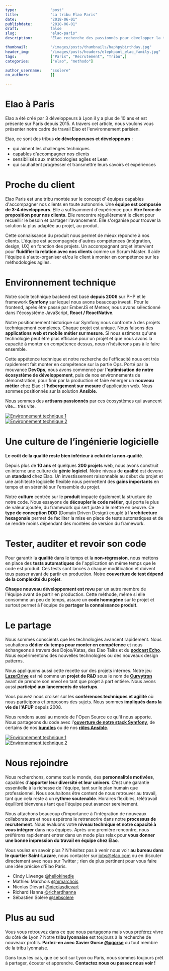 ```yaml
---
type:               "post"
title:              "La tribu Elao Paris"
date:               "2018-06-01"
publishdate:        "2018-06-01"
draft:              false
slug:               "elao-paris"
description:        "Elao recherche des passionnés pour développer la tribu parisienne. A travers cette présentation d'Elao à Paris, nous espérons vous donner de bonnes raisons de nous rejoindre."

thumbnail:          "/images/posts/thumbnails/haphpybirthday.jpg"
header_img:         "/images/posts/headers/elephpant_elao_family.jpg"
tags:               ["Paris", "Recrutement", "Tribu",]
categories:         ["elao", "methodo"]

author_username:    "ssolere"
co_authors:         []

---
```


# Elao à Paris

Elao a été créé par 3 développeurs à Lyon il y a plus de 10 ans et est présente sur Paris depuis 2015. A travers cet article, nous voulons vous présenter notre cadre de travail Elao et l'environnement parisien.

Elao, ce sont des tribus **de développeuses et développeurs** :

- qui aiment les challenges techniques
- capables d'accompagner nos clients
- sensibilisés aux méthodologies agiles et Lean
- qui souhaitent progresser et transmettre leurs savoirs et expériences

# Proche du client

Elao Paris est une tribu montée sur le concept d’ équipes capables d'accompagner nos clients en toute autonomie. Une **équipe est composée de 3-4 développeurs**. Elle a suffisamment d'expérience pour **être force de proposition pour nos clients**. Elle rencontre régulièrement le client pour recueillir le besoin et partager l'avancement. Elle s'organise pour trouver la solution la plus adaptée au projet, au produit.

Cette connaissance du produit nous permet de mieux répondre à nos clients. L'équipe est accompagnée d'autres compétences (intégration, design, UX) en fonction des projets. Un accompagnant projet intervient pour **fluidifier la relation avec nos clients** comme un Scrum Master. Il aide l'équipe à s'auto-organiser et/ou le client à monter en compétence sur les méthodologies agiles.

# Environnement technique

Notre socle technique backend est basé **depuis 2006** sur PHP et le framework **Symfony** sur lequel nous avons beaucoup investi. Pour le frontend, après être passé par EmberJS et Meteor, nous avons sélectionné dans l'écosystème JavaScript, **React / ReactNative**.

Notre positionnement historique sur Symfony nous confronte à des projets techniquement complexes. Chaque projet est unique. Nous faisons des **applications web et mobile métier sur mesure**. Si nous estimons qu'une technologie peut être plus efficace pour un projet et que nous avons la capacité à monter en compétence dessus, nous n'hésiterons pas à le faire ensemble.

Cette appétence technique et notre recherche de l'efficacité nous ont très rapidement fait monter en compétence sur la partie Ops. Porté par la mouvance **DevOps**, nous avons commencé par **l'optimisation de notre écosystème de développement**, puis de nos environnements de démonstration, pour finir par la production et faire émerger un **nouveau métier** chez Elao : **l'hébergement sur mesure** d'application web. Nous sommes positionnés sur la solution **Ansible**.

Nous sommes des **artisans passionnés** par ces écosystèmes qui avancent vite… très vite.

<div class=row>
    <div class="col-lg-6 col-md-6 col-sm-6 col-xs-6">
        <a href="/images/posts/2016/tech-environment-1.jpg">
            <img alt="Environnement technique 1" src="/images/posts/2016/tech-environment-1.jpg" />
        </a>
    </div>
    <div class="col-lg-6 col-md-6 col-sm-6 col-xs-6">
        <a href="/images/posts/2016/tech-environment-2.jpg">
            <img alt="Environnement technique 2" src="/images/posts/2016/tech-environment-2.jpg" />
        </a>
    </div>
</div>

# Une culture de l’ingénierie logicielle

**Le coût de la qualité reste bien inférieur à celui de la non-qualité**.

Depuis plus de **10 ans** et quelques **200 projets** web, nous avons construit en interne une culture du **génie logiciel**. Notre niveau de **qualité** est devenu un **standard** chez Elao. Un investissement raisonnable au début du projet et une architecte logicielle flexible nous permettent des **gains importants** en temps et en sérénité sur l'ensemble du projet.

Notre **culture** centrée sur le **produit** impacte également la structure de notre code. Nous essayons de **découpler le code métier**, qui porte le plus de valeur ajoutée, du framework qui sert juste à le mettre en oeuvre. Ce **type de conception DDD** (Domain Driven Design) couplé à **l'architecture hexagonale** permet de faciliter la mise en place de tests automatiques et de se rendre moins dépendant des montées de version du framework.

# Tester, auditer et revoir son code

Pour garantir la **qualité** dans le temps et la **non-régression**, nous mettons en place des **tests automatiques** de l'application en même temps que le code est produit. Ces tests sont lancés à chaque modification et doivent tous passer avant de partir en production. Notre **couverture de test dépend de la complexité du projet**.

**Chaque nouveau développement est revu** par un autre membre de l'équipe avant de partir en production. Cette méthode, même si elle consomme un peu de temps, assure un **code homogène** sur le projet et surtout permet à l'équipe de **partager la connaissance produit**.

# Le partage

Nous sommes conscients que les technologies avancent rapidement. Nous souhaitons **dédier du temps pour monter en compétence** et nous échangeons à travers des Dojos/Katas, des Elao Talks et du **[podcast Echo](https://podcastecho.github.io/)**. Nous expérimentons des nouvelles technologies ou des nouveaux design patterns.

Nous appliquons aussi cette recette sur des projets internes. Notre jeu **[LazerDrive](http://www.lazerdrive.io/)** est né comme un **projet de R&D** sous le nom de **[Curvytron](http://www.curvytron.com)** avant de prendre son envol en tant que projet à part entière. Nous avons aussi **participé aux lancements de startups**.

Vous pouvez nous croiser sur les **conférences techniques et agilité** où nous participons et proposons des sujets. Nous sommes **impliqués dans la vie de l'AFUP** depuis 2008.

Nous rendons aussi au monde de l'Open Source ce qu'il nous apporte. Nous partageons du code avec l'**[ouverture de notre stack Symfony](https://github.com/Elao/symfony-standard)**, de certains de nos **[bundles](https://github.com/Elao?query=bundle)** ou de nos **[rôles Ansible](https://github.com/Manala)**.

<div class=row>
    <div class="col-lg-6 col-md-6 col-sm-6 col-xs-6">
        <a href="/images/posts/2016/xgorse-talk.jpg">
            <img alt="Environnement technique 1" src="/images/posts/2016/xgorse-talk.jpg" />
        </a>
    </div>
    <div class="col-lg-6 col-md-6 col-sm-6 col-xs-6">
        <a href="/images/posts/2016/lazerdrive-blend.jpg">
            <img alt="Environnement technique 2" src="/images/posts/2016/lazerdrive-blend.jpg" />
        </a>
    </div>
</div>

# Nous rejoindre

Nous recherchons, comme tout le monde, des **personnalités motivées**, capables d'**apporter leur diversité et leur univers**. C’est une garantie essentielle à la richesse de l'équipe, tant sur le plan humain que professionnel. Nous souhaitons être content de nous retrouver au travail, tant que cela reste à un **rythme soutenable**. Horaires flexibles, télétravail équilibré bienvenus tant que l'équipe peut avancer sereinement.

Nous attachons beaucoup d'importance à l'intégration de nouveaux collaborateurs et nous espérons le retranscrire dans notre **processus de recrutement**. Nous évaluons votre **niveau technique et notre capacité à vous intégrer** dans nos équipes. Après une première rencontre, nous préférons rapidement entrer dans un mode plus relax pour **vous donner une bonne impression du travail en équipe chez Elao**.

Vous voulez en savoir plus ? N'hésitez pas à venir nous voir **au bureau dans le quartier Saint-Lazare**, nous contacter sur [jobs@elao.com](mailto:jobs@elao.com) ou en discuter directement avec nous sur Twitter ; rien de plus pertinent pour vous faire une idée précise d'Elao Paris.

* Cindy Liwenge [@hellokinedie](https://twitter.com/hellokinedie)
* Mathieu Marchois [@mmarchois](https://twitter.com/mmarchois)
* Nicolas Dievart [@nicolasdievart](https://twitter.com/nicolasdievart)
* Richard Hanna [@richardhanna](https://twitter.com/richardhanna)
* Sébastien Solère [@sebsolere](https://twitter.com/sebsolere)

# Plus au sud

Vous vous retrouvez dans ce que nous partageons mais vous préférez vivre du côté de Lyon ? Notre **tribu lyonnaise** est toujours à la recherche de nouveaux profils. **Parlez-en avec Xavier Gorse [@xgorse](https://twitter.com/xgorse)** ou tout membre de la tribu lyonnaise.

Dans tous les cas, que ce soit sur Lyon ou Paris, nous sommes toujours prêt à partager, écouter et apprendre. **Contactez nous ou passez nous voir !**
